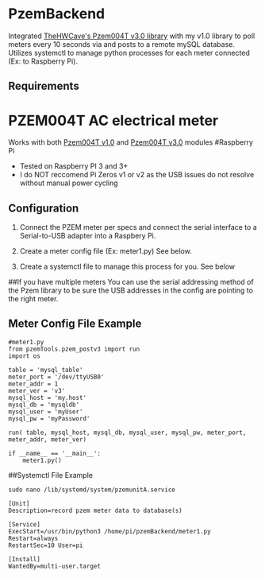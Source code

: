 # PzemBackend 
Integrated [TheHWCave's Pzem004T v3.0 library](https://github.com/TheHWcave/Peacefair-PZEM-004T-) with my v1.0 library to poll meters every 10 seconds via and posts to a remote mySQL database. Utilizes systemctl to manage python processes for each meter connected (Ex: to Raspberry Pi).

## Requirements
# PZEM004T AC electrical meter
Works with both [Pzem004T v1.0](https://innovatorsguru.com/ac-digital-multifunction-meter-using-pzem-004t/) and [Pzem004T v3.0](https://innovatorsguru.com/pzem-004t-v3/) modules
#Raspberry Pi
- Tested on Raspberry PI 3 and 3+
- I do NOT reccomend Pi Zeros v1 or v2 as the USB issues do not resolve without manual power cycling

## Configuration
1. Connect the PZEM meter per specs and connect the serial interface to a Serial-to-USB adapter into a Raspbery Pi. 

2. Create a meter config file (Ex: meter1.py) See below.

3. Create a systemctl file to manage this process for you. See below

##If you have multiple meters 
You can use the serial addressing method of the Pzem library to be sure the USB addresses in the config are pointing to the right meter.

## Meter Config File Example
```
#meter1.py
from pzemTools.pzem_postv3 import run
import os

table = 'mysql_table'
meter_port = '/dev/ttyUSB0'
meter_addr = 1
meter_ver = 'v3'
mysql_host = 'my.host'
mysql_db = 'mysqldb'
mysql_user = 'myUser'
mysql_pw = 'myPassword'

run( table, mysql_host, mysql_db, mysql_user, mysql_pw, meter_port, meter_addr, meter_ver)

if __name__ == '__main__':
    meter1.py()
```

##Systemctl File Example
```
sudo nano /lib/systemd/system/pzemunitA.service
```
```
[Unit] 
Description=record pzem meter data to database(s)

[Service] 
ExecStart=/usr/bin/python3 /home/pi/pzemBackend/meter1.py 
Restart=always 
RestartSec=10 User=pi

[Install] 
WantedBy=multi-user.target
```
